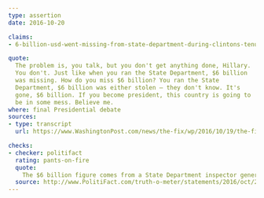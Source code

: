 ```yaml
---
type: assertion
date: 2016-10-20

claims:
- 6-billion-usd-went-missing-from-state-department-during-clintons-tenure

quote:
  The problem is, you talk, but you don't get anything done, Hillary.
  You don't. Just like when you ran the State Department, $6 billion
  was missing. How do you miss $6 billion? You ran the State
  Department, $6 billion was either stolen — they don't know. It's
  gone, $6 billion. If you become president, this country is going to
  be in some mess. Believe me.
where: final Presidential debate
sources:
- type: transcript
  url: https://www.WashingtonPost.com/news/the-fix/wp/2016/10/19/the-final-trump-clinton-debate-transcript-annotated/

checks:
- checker: politifact
  rating: pants-on-fire
  quote:
    The $6 billion figure comes from a State Department inspector general report that found paperwork for various contracts had been mismanaged. The $6 billion was not missing or stolen — it had been doled out in a number of contracts — but the paperwork was missing.
  source: http://www.PolitiFact.com/truth-o-meter/statements/2016/oct/20/donald-trump/trump-wrongly-says-6-billion-went-missing-state-de/
---
```

